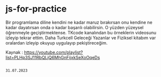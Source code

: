 # js-for-practice

Bir programlama diline kendini ne kadar maruz bırakırsan onu kendine ne kadar dayatırsan onda o kadar başarılı olabilirsin. 
O yüzden yüzeysel öğrenmeyle geçiştirmektense. TKcode kanalından bu örneklerin videosunu izleyip tekrar ettim. 
Daha Turkcell Geleceği Yazanlar ve Fiziksel kitabım var oralardan izleyip okuyup uygulayıp pekiştireceğim.

Kaynak : https://youtube.com/playlist?list=PLHp3SJ11RbQLjQ6MhGnFijxkSeXoOqeDs

                                                                                                31.07.2023
